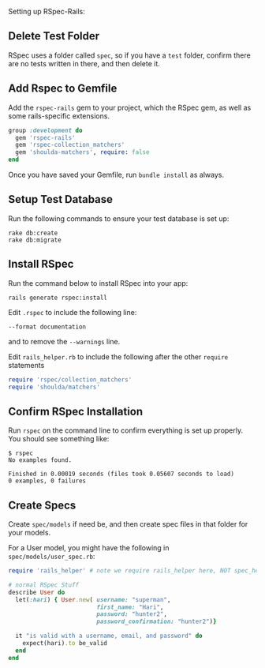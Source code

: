 Setting up RSpec-Rails:

## Delete Test Folder

RSpec uses a folder called `spec`, so if you have a `test` folder, confirm there
are no tests written in there, and then delete it.

## Add Rspec to Gemfile

Add the `rspec-rails` gem to your project, which the RSpec gem, as well as some
rails-specific extensions.

```ruby
group :development do
  gem 'rspec-rails'
  gem 'rspec-collection_matchers'
  gem 'shoulda-matchers', require: false
end
```

Once you have saved your Gemfile, run `bundle install` as always.

## Setup Test Database

Run the following commands to ensure your test database is set up:

```
rake db:create
rake db:migrate
```

## Install RSpec

Run the command below to install RSpec into your app:

```
rails generate rspec:install
```

Edit `.rspec` to include the following line:

```
--format documentation
```

and to remove the `--warnings` line.

Edit `rails_helper.rb` to include the following after the other `require`
statements

```ruby
require 'rspec/collection_matchers'
require 'shoulda/matchers'
```


## Confirm RSpec Installation

Run `rspec` on the command line to confirm everything is set up properly. You
should see something like:

```
$ rspec
No examples found.

Finished in 0.00019 seconds (files took 0.05607 seconds to load)
0 examples, 0 failures
```

## Create Specs

Create `spec/models` if need be, and then create spec files in that folder for
your models.

For a User model, you might have the following in `spec/models/user_spec.rb`:

```ruby
require 'rails_helper' # note we require rails_helper here, NOT spec_helper

# normal RSpec Stuff
describe User do
  let(:hari) { User.new( username: "superman",
                         first_name: "Hari",
                         password: "hunter2",
                         password_confirmation: "hunter2")}

  it "is valid with a username, email, and password" do
    expect(hari).to be_valid
  end
end
```
